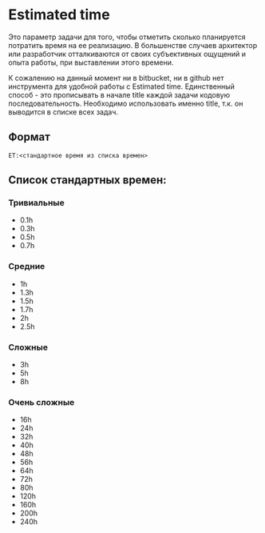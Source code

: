 # Estimated time

Это параметр задачи для того, чтобы отметить сколько планируется потратить время на ее реализацию.
В большенстве случаев архитектор или разработчик отталкиваются от своих субъективных ощущений и опыта работы,
при выставлении этого времени.

К сожалению на данный момент ни в bitbucket, ни в github нет инструмента для удобной работы с Estimated time.
Единственный способ - это прописывать в начале title каждой задачи кодовую последовательность.
Необходимо использовать именно title, т.к. он выводится в списке всех задач.

## Формат
`ET:<стандартное время из списка времен> `

## Список стандартных времен:
### Тривиальные
* 0.1h
* 0.3h
* 0.5h
* 0.7h

### Средние
* 1h
* 1.3h
* 1.5h
* 1.7h
* 2h
* 2.5h

### Сложные
* 3h
* 5h
* 8h

### Очень сложные
* 16h
* 24h
* 32h
* 40h
* 48h
* 56h
* 64h
* 72h
* 80h
* 120h
* 160h
* 200h
* 240h